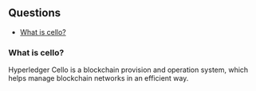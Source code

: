 ## Questions

* [What is cello?](#what-is-cello)

### What is cello?

Hyperledger Cello is a blockchain provision and operation system, which helps manage blockchain networks in an efficient way.
